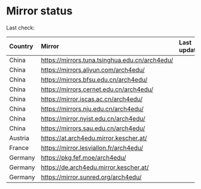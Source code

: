 <script src="./time.js"></script>
# Mirror status
Last check: <script type="text/javascript">localize(1711426886.6587768);</script>

|Country|Mirror|Last update|
|:------|:-----|:----------|
|China|https://mirrors.tuna.tsinghua.edu.cn/arch4edu/|<script type="text/javascript">localize(1711391576);</script>|
|China|https://mirrors.aliyun.com/arch4edu/|<script type="text/javascript">localize(1711391576);</script>|
|China|https://mirrors.bfsu.edu.cn/arch4edu/|<script type="text/javascript">localize(1711391576);</script>|
|China|https://mirrors.cernet.edu.cn/arch4edu/|<script type="text/javascript">localize(1711391576);</script>|
|China|https://mirror.iscas.ac.cn/arch4edu/|<script type="text/javascript">localize(1711391576);</script>|
|China|https://mirrors.nju.edu.cn/arch4edu/|<script type="text/javascript">localize(1711391576);</script>|
|China|https://mirror.nyist.edu.cn/arch4edu/|<script type="text/javascript">localize(1711391576);</script>|
|China|https://mirrors.sau.edu.cn/arch4edu/|<script type="text/javascript">localize(1711391576);</script>|
|Austria|https://at.arch4edu.mirror.kescher.at/|<script type="text/javascript">localize(1711391576);</script>|
|France|https://mirror.lesviallon.fr/arch4edu/|<script type="text/javascript">localize(1711391576);</script>|
|Germany|https://pkg.fef.moe/arch4edu/|<script type="text/javascript">localize(1711391576);</script>|
|Germany|https://de.arch4edu.mirror.kescher.at/|<script type="text/javascript">localize(1711391576);</script>|
|Germany|https://mirror.sunred.org/arch4edu/|<script type="text/javascript">localize(1711391576);</script>|

<script src="./tablefilter/tablefilter.js"></script>
<script src="./table.js"></script>